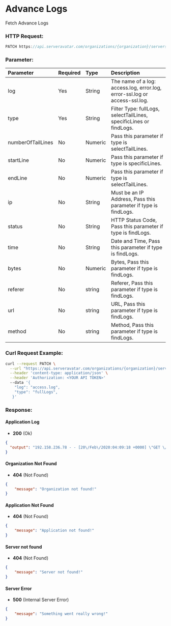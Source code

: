 # Advance Logs

Fetch Advance Logs

### HTTP Request:

```js
PATCH https://api.serveravatar.com/organizations/{organization}/servers/{server}/applications/{application}/advance-logs
```

### Parameter:

| Parameter    | Required | Type      | Description      |
|:------------- |:------------- |:--------------|:----------------- |
| log | Yes | String | The name of a log: access.log, error.log, error-ssl.log or access-ssl.log. |
| type | Yes | String | Filter Type: fullLogs, selectTailLines, specificLines or findLogs. |
| numberOfTailLines | No | Numeric | Pass this parameter if type is selectTailLines. |
| startLine | No | Numeric | Pass this parameter if type is specificLines. |
| endLine | No | Numeric | Pass this parameter if type is selectTailLines. |
| ip | No | String | Must be an IP Address, Pass this parameter if type is findLogs. |
| status | No | String | HTTP Status Code, Pass this parameter if type is findLogs. |
| time | No | String | Date and Time, Pass this parameter if type is findLogs. |
| bytes | No | Numeric | Bytes, Pass this parameter if type is findLogs. |
| referer | No | string | Referer, Pass this parameter if type is findLogs. |
| url | No | string | URL, Pass this parameter if type is findLogs. |
| method | No | string | Method, Pass this parameter if type is findLogs. |

### Curl Request Example:

```sh
curl --request PATCH \
  --url "https://api.serveravatar.com/organizations/{organization}/servers/{server}/applications/{application}/advance-logs" \
  --header 'content-type: application/json' \
  --header 'Authorization: <YOUR API TOKEN>'
  --data '{
    "log": "access.log",
    "type": "fullLogs",
   }'
```

### Response:

#### Application Log
- __200__ (Ok)

``` json
{
  "output": "192.158.236.78 - - [20\/Feb\/2020:04:09:18 +0000] \"GET \/ HTTP\/1.1\" 200 26389 \"-\" \"-\"\n207.246.95.118 - - [20\/Feb\/2020:04:15:17 +0000] \"POST \/wp-cron.php?doing_wp_cron=1582172116.9849410057067871093750 HTTP\/1.1\" 200 339 \"http:\/\/siteexample.tk\/wp-cron.php?doing_wp_cron=1582172116.9849410057067871093750\" \"WordPress\/5.3.2; http:\/\/siteexample.tk\"\n192.158.236.78 - - [20\/Feb\/2020:04:15:16 +0000] \"GET \/ HTTP\/1.1\" 200 26389 \"-\" \"-\"\n192.158.236.78 - - [20\/Feb\/2020:04:21:28 +0000] \"GET \/ HTTP\/1.1\" 200 26389 \"-\" \"-\"\n192.158.236.78 - - [20\/Feb\/2020:04:27:37 +0000] \"GET \/ HTTP\/1.1\" 200 26389 \"-\" \"-\"\n"
}
```

#### Organization Not Found
- __404__ (Not Found)

```json
{
    "message": "Organization not found!"
}
```

#### Application Not Found
- __404__ (Not Found)

```json
{
    "message": "Application not found!"
}
```

#### Server not found
- __404__ (Not Found)

```json
{
    "message": "Server not found!"
}
```

#### Server Error
- __500__ (Internal Server Error)
```json
{
    "message": "Something went really wrong!"
}
```